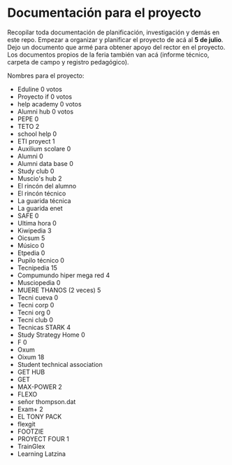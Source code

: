 # Documentación para el proyecto

Recopilar toda documentación de planificación, investigación y demás en este repo.
Empezar a organizar y planificar el proyecto de acá al **5 de julio**.
Dejo un documento que armé para obtener apoyo del rector en el proyecto.
Los documentos propios de la feria también van acá (informe técnico, carpeta de campo y registro pedagógico).

Nombres para el proyecto:

- Eduline  0 votos
- Proyecto if 0 votos
- help academy 0 votos
- Alumni hub 0 votos
- PEPE 0
- TETO 2
- school help 0
- ETI proyect 1
- Auxilium scolare 0
- Alumni 0
- Alumni data base 0
- Study club 0
- Muscio's hub 2
- El rincón del alumno
- El rincón técnico
- La guarida técnica
- La guarida enet
- SAFE 0
- Ultima hora 0
- Kiwipedia 3
- Oicsum 5
- Músico 0
- Etpedia 0
- Pupilo técnico 0
- Tecnipedia 15
- Compumundo hiper mega red 4
- Musciopedia 0
- MUERE THANOS (2 veces) 5
- Tecni cueva 0
- Tecni corp 0
- Tecni org 0
- Tecni club 0
- Tecnicas STARK 4
- Study Strategy Home 0
- F 0
- Oxum
- Oixum 18
- Student technical association
- GET HUB
- GET
- MAX-POWER 2
- FLEXO
- señor thompson.dat
- Exam+ 2
- EL TONY PACK
- flexgit
- FOOTZIE
- PROYECT FOUR 1
- TrainGlex
- Learning Latzina
